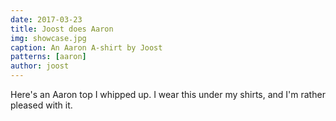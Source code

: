```yaml
---
date: 2017-03-23
title: Joost does Aaron
img: showcase.jpg
caption: An Aaron A-shirt by Joost
patterns: [aaron]
author: joost
---
```

Here's an Aaron top I whipped up. I wear this under my shirts, and I'm rather pleased with it.
